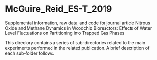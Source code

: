 # McGuire_Reid_ES-T_2019
Supplemental information, raw data, and code for journal article Nitrous Oxide and Methane Dynamics in Woodchip Bioreactors: Effects of Water Level Fluctuations on Partitioning into Trapped Gas Phases

This directory contains a series of sub-directories related to the main experiments performed in the related publication. A brief description of each sub-folder follows.
